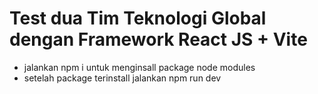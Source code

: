 # Test dua Tim Teknologi Global dengan Framework React JS + Vite

- jalankan npm i untuk menginsall package node modules
- setelah package terinstall jalankan npm run dev

